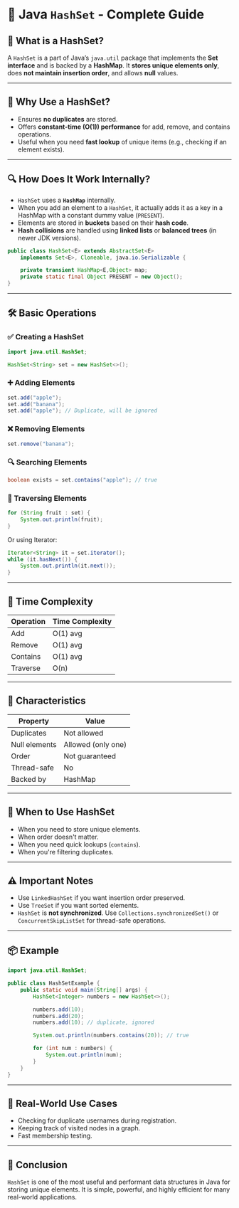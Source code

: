 # 🧠 Java `HashSet` - Complete Guide

## 📌 What is a HashSet?

A `HashSet` is a part of Java’s `java.util` package that implements the **Set interface** and is backed by a **HashMap**. It **stores unique elements only**, does **not maintain insertion order**, and allows **null** values.

---

## 🧪 Why Use a HashSet?

- Ensures **no duplicates** are stored.
- Offers **constant-time (O(1)) performance** for add, remove, and contains operations.
- Useful when you need **fast lookup** of unique items (e.g., checking if an element exists).

---

## 🔍 How Does It Work Internally?

- `HashSet` uses a **`HashMap`** internally.
- When you add an element to a `HashSet`, it actually adds it as a key in a HashMap with a constant dummy value (`PRESENT`).
- Elements are stored in **buckets** based on their **hash code**.
- **Hash collisions** are handled using **linked lists** or **balanced trees** (in newer JDK versions).

```java
public class HashSet<E> extends AbstractSet<E>
    implements Set<E>, Cloneable, java.io.Serializable {

    private transient HashMap<E,Object> map;
    private static final Object PRESENT = new Object();
}
```

---

## 🛠️ Basic Operations

### ✅ Creating a HashSet

```java
import java.util.HashSet;

HashSet<String> set = new HashSet<>();
```

### ➕ Adding Elements

```java
set.add("apple");
set.add("banana");
set.add("apple"); // Duplicate, will be ignored
```

### ❌ Removing Elements

```java
set.remove("banana");
```

### 🔍 Searching Elements

```java
boolean exists = set.contains("apple"); // true
```

### 🔁 Traversing Elements

```java
for (String fruit : set) {
    System.out.println(fruit);
}
```

Or using Iterator:

```java
Iterator<String> it = set.iterator();
while (it.hasNext()) {
    System.out.println(it.next());
}
```

---

## 🚦 Time Complexity

| Operation | Time Complexity |
|-----------|------------------|
| Add       | O(1) avg         |
| Remove    | O(1) avg         |
| Contains  | O(1) avg         |
| Traverse  | O(n)             |

---

## 🧠 Characteristics

| Property       | Value                     |
|----------------|---------------------------|
| Duplicates     | Not allowed               |
| Null elements  | Allowed (only one)        |
| Order          | Not guaranteed            |
| Thread-safe    | No                        |
| Backed by      | HashMap                   |

---

## 📌 When to Use HashSet

- When you need to store unique elements.
- When order doesn't matter.
- When you need quick lookups (`contains`).
- When you're filtering duplicates.

---

## ⚠️ Important Notes

- Use `LinkedHashSet` if you want insertion order preserved.
- Use `TreeSet` if you want sorted elements.
- `HashSet` is **not synchronized**. Use `Collections.synchronizedSet()` or `ConcurrentSkipListSet` for thread-safe operations.

---

## 📦 Example

```java
import java.util.HashSet;

public class HashSetExample {
    public static void main(String[] args) {
        HashSet<Integer> numbers = new HashSet<>();

        numbers.add(10);
        numbers.add(20);
        numbers.add(10); // duplicate, ignored

        System.out.println(numbers.contains(20)); // true

        for (int num : numbers) {
            System.out.println(num);
        }
    }
}
```

---

## 🧩 Real-World Use Cases

- Checking for duplicate usernames during registration.
- Keeping track of visited nodes in a graph.
- Fast membership testing.

---

## 🏁 Conclusion

`HashSet` is one of the most useful and performant data structures in Java for storing unique elements. It is simple, powerful, and highly efficient for many real-world applications.
